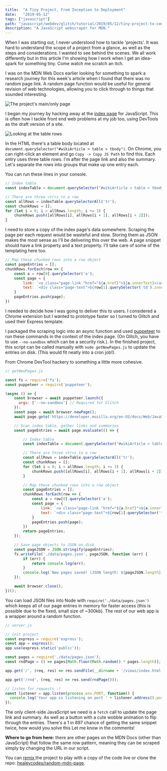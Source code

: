 ```yaml
---
title:  "A Tiny Project, From Inception to Deployment"
date:   "2019-05-12"
tags: ["javascript"]
path: "javascript/webdev/glitch/tutorial/2019/05/12/tiny-project-to-completion.html"
description: "A JavaScript webscraper for MDN."
---
```


When I was starting out, I never understood how to tackle 'projects'. It was hard to understand the scope of a project from a glance, as well as the steps and considerations. I wanted to see behind the scenes. We all work differently but in this article I'm showing how I work when I get an idea-spark for something tiny. Come watch me scratch an itch.

I was on the MDN Web Docs earlier looking for something to spark a research journey for this week's article when I found that there was no random page link. A random page function would be useful for general revision of web technologies, allowing you to click through to things that sounded interesting.

![The project's main/only page](rnd-mdn-preview.png)

I began my journey by hacking away at the [index page](https://developer.mozilla.org/en-US/docs/Web/JavaScript/Index) for JavaScript. This is often how I tackle front end web problems at my job too, using DevTools as the draft version of a site.

![Looking at the table rows](index-hacking.png)

In the HTML there's a table body located at `document.querySelector("#wikiArticle > table > tbody")`. On Chrome, you can right-click an element and go `Copy -> Copy JS Path` to find this. Each entry uses three table rows. I'm after the page link and also the summary. Let's separate the rows into groups that make up one entry each.

You can run these lines in your console.

```javascript
// Index table
const indexTable = document.querySelector("#wikiArticle > table > tbody");

// There are three <tr>s to a row
const allRows = indexTable.querySelectorAll('tr');
const chunkRows = [];
for (let i = 0; i < allRows.length; i += 3) {
    chunkRows.push([allRows[i], allRows[i + 1], allRows[i + 2]]);
}
```

I need to store a copy of the index page's data somewhere. Scraping the page per each request would be wasteful and slow. Storing them as JSON makes the most sense as I'll be delivering this over the web. A page snippet should have a link property and a text property. I'll take care of some of the templating here too.

```javascript
// Map these chunked rows into a row object
const pageEntries = [];
chunkRows.forEach(row => {
    const a = row[0].querySelector('a');
    const page = {
        link: `<a class="page-link "href="${a.href}">${a.innerText}</a>`,
        text: `<div class="page-text">${row[1].querySelector('td').innerText}</div>`
    }
    pageEntries.push(page);
})
```

I needed to decide how I was going to deliver this to users. I considered a Chrome extension but I wanted to prototype faster so I turned to Glitch and used their Express template.

I packaged the scraping logic into an async function and used [puppeteer](https://github.com/GoogleChrome/puppeteer) to run these commands in the context of the index page. (On Glitch, you have to use `--no-sandbox` which can be a security risk.). In the finished project, this script can be called manually with `node getNewPages.js` to update the entries on disk. (This would fit neatly into a cron job!).

From Chrome DevTool hackery to something a little more cohesive.

```javascript
// getNewPages.js

const fs = require('fs');
const puppeteer = require('puppeteer');

(async () => {
    const browser = await puppeteer.launch({
      args: ['--no-sandbox'] // Required for Glitch
    });
    const page = await browser.newPage();
    await page.goto('https://developer.mozilla.org/en-US/docs/Web/JavaScript/Index');

    // Scan index table, gather links and summaries
    const pageEntries = await page.evaluate(() => {

        // Index table
        const indexTable = document.querySelector("#wikiArticle > table > tbody");

        // There are three <tr>s to a row
        const allRows = indexTable.querySelectorAll('tr');
        const chunkRows = [];
        for (let i = 0; i < allRows.length; i += 3) {
            chunkRows.push([allRows[i], allRows[i + 1], allRows[i + 2]]);
        }

        // Map these chunked rows into a row object
        const pageEntries = [];
        chunkRows.forEach(row => {
            const a = row[0].querySelector('a');
            const page = {
                link: `<a class="page-link "href="${a.href}">${a.innerText}</a>`,
                text: `<div class="page-text">${row[1].querySelector('td').innerText}</div>`
            }
            pageEntries.push(page);
        })
        return pageEntries;
    });

    // Save page objects to JSON on disk
    const pageJSON = JSON.stringify(pageEntries);
    fs.writeFile('./data/pages.json', pageJSON, function (err) {
        if (err) {
            return console.log(err);
        }
        console.log(`New pages saved! (JSON length: ${pageJSON.length})`);
    });

    await browser.close();
})();
```

You can load JSON files into Node with `require('./data/pages.json')` which keeps all of our page entries in memory for faster access (this is possible due to the fixed, small size of ~300kb). The rest of our web app is a wrapper around a random function.

```javascript
// server.js

// init project
const express = require('express');
const app = express();
app.use(express.static('public'));

const pages = require('./data/pages.json');
const rndPage = () => pages[Math.floor(Math.random() * pages.length)];

app.get('/', (req, res) => res.sendFile(__dirname + '/views/index.html'));

app.get('/rnd', (req, res) => res.send(rndPage()));

// listen for requests :)
const listener = app.listen(process.env.PORT, function() {
  console.log('Your app is listening on port ' + listener.address().port);
});
```

The only client-side JavaScript we need is a `fetch` call to update the page link and summary. As well as a button with a cute wobble animation to flip through the entries. There's a 1 in 897 chance of getting the same snippet twice, how would you solve this Let me know in the comments!

**Where to go from here:** there are other pages on the MDN Docs (other than JavaScript) that follow the same row pattern, meaning they can be scraped simply by changing the URL in our script.

You can [remix ](https://random-mdn-page.glitch.me/) the project to play with a copy of the code live or clone the repo: [healeycodes/random-mdn-page](https://github.com/healeycodes/random-mdn-page).